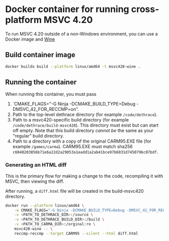 # Docker container for running cross-platform MSVC 4.20

To run MSVC 4.20 outside of a non-Windows environment, you can use a Docker image and [Wine](https://www.winehq.org/)

## Build container image
```sh
docker buildx build --platform linux/amd64 -t msvc420-wine .
```

## Running the container

When running this container, you must pass
1. `CMAKE_FLAGS="-G Ninja -DCMAKE_BUILD_TYPE=Debug -DMSVC_42_FOR_RECCMP=on".
2. Path to the top-level dethrace directory (for example `/code/dethrace`).
3. Path to a msvc420-specific build directory (for example `/code/dethrace/build-msvc420`). This directory must exist but can start off empty. Note that this build directory _cannot be_ the same as your "regular" build directory.
4. Path to a directory with a copy of the original CARM95.EXE file (for example `/games/carma`). CARM95.EXE must match sha256 `c6040203856b71e6a22d2a29053a1eadd1a2ab41bce97b6031d745079bc07bdf`.

### Generating an HTML diff

This is the primary flow for making a change to the code, recompiling it with MSVC, then viewing the diff.

After running, a `diff.html` file will be created in the build-msvc420 directory.

```sh
docker run --platform linux/amd64 \
    -e CMAKE_FLAGS="-G Ninja -DCMAKE_BUILD_TYPE=Debug -DMSVC_42_FOR_RECCMP=on" \
    -v <PATH_TO_DETHRACE_DIR>:/source \
    -v <PATH_TO_DETHRACE_BUILD_DIR>:/build \
    -v <PATH_TO_CARMA_DIR>:/orginal:ro \
    msvc420-wine -- \
    reccmp-reccmp --target CARM95 --silent --html diff.html
```
